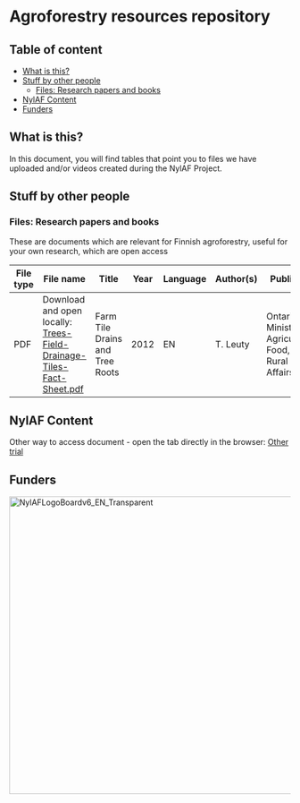 # Agroforestry resources repository
## Table of content
  * [What is this?](#what-is-this-)
  * [Stuff by other people](#stuff-by-other-people)
    + [Files: Research papers and books](#files--research-papers-and-books)
  * [NylAF Content](#nylaf-content)
  * [Funders](#funders)
    
## What is this? 
In this document, you will find tables that point you to files we have uploaded and/or videos created during the NylAF Project.
## Stuff by other people
### Files: Research papers and books
These are documents which are relevant for Finnish agroforestry, useful for your own research, which are open access

| File type | File name | Title | Year | Language | Author(s) | Publisher | Keywords | Link |
| --------- | --------- | ----- | ---- | -------- | --------- | --------- | ----------- | -----|
| PDF | Download and open locally: [Trees-Field-Drainage-Tiles-Fact-Sheet.pdf](https://github.com/user-attachments/files/23018154/Trees-Field-Drainage-Tiles-Fact-Sheet.pdf) | Farm Tile Drains and Tree Roots | 2012 | EN | T. Leuty | Ontario Ministry of Agriculture, Food, and Rural Affairs | Impact of trees on tile drainage systems | https://www.ontario.ca/page/farm-drainage-systems-and-tree-roots |

## NylAF Content
Other way to access document - open the tab directly in the browser: [Other trial](Trees-Field-Drainage-Tiles-Fact-Sheet.pdf)


## Funders
<img width="2394" height="532" alt="NylAFLogoBoardv6_EN_Transparent" src="https://github.com/user-attachments/assets/40a9e95e-872b-4cc9-9b3a-78ffb54e8e69" />
